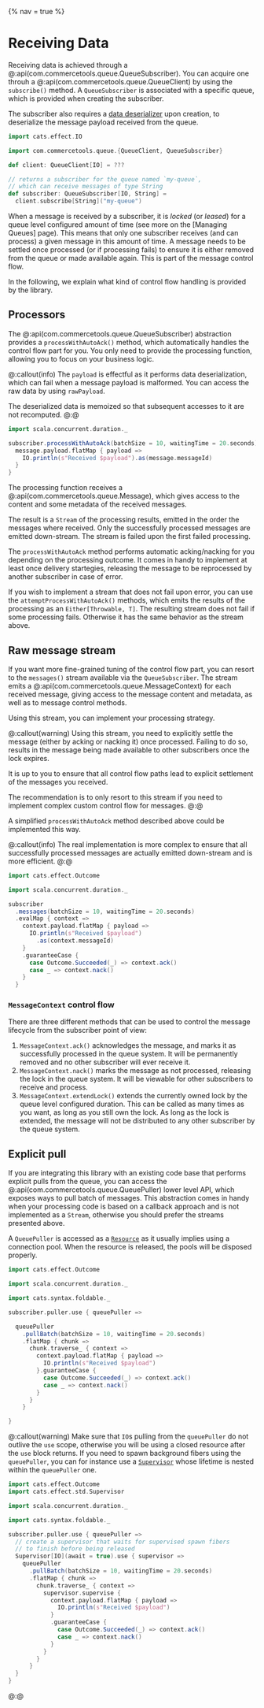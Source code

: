 {% nav = true %}
# Receiving Data

Receiving data is achieved through a @:api(com.commercetools.queue.QueueSubscriber). You can acquire one throuh a @:api(com.commercetools.queue.QueueClient) by using the `subscribe()` method. A `QueueSubscriber` is associated with a specific queue, which is provided when creating the subscriber.

The subscriber also requires a [data deserializer][doc-deserializer] upon creation, to deserialize the message payload received from the queue.

```scala mdoc
import cats.effect.IO

import com.commercetools.queue.{QueueClient, QueueSubscriber}

def client: QueueClient[IO] = ???

// returns a subscriber for the queue named `my-queue`,
// which can receive messages of type String
def subscriber: QueueSubscriber[IO, String] =
  client.subscribe[String]("my-queue")
```

When a message is received by a subscriber, it is _locked_ (or _leased_) for a queue level configured amount of time (see more on the [Managing Queues] page). This means that only one subscriber receives (and can process) a given message in this amount of time. A message needs to be settled once processed (or if processing fails) to ensure it is either removed from the queue or made available again. This is part of the message control flow.

In the following, we explain what kind of control flow handling is provided by the library.

## Processors

The @:api(com.commercetools.queue.QueueSubscriber) abstraction provides a `processWithAutoAck()` method, which automatically handles the control flow part for you. You only need to provide the processing function, allowing you to focus on your business logic.

@:callout(info)
The `payload` is effectful as it performs data deserialization, which can fail when a message payload is malformed.
You can access the raw data by using `rawPayload`.

The deserialized data is memoized so that subsequent accesses to it are not recomputed.
@:@

```scala mdoc:compile-only
import scala.concurrent.duration._

subscriber.processWithAutoAck(batchSize = 10, waitingTime = 20.seconds) { message =>
  message.payload.flatMap { payload =>
    IO.println(s"Received $payload").as(message.messageId)
  }
}
```

The processing function receives a @:api(com.commercetools.queue.Message), which gives access to the content and some metadata of the received messages.

The result is a `Stream` of the processing results, emitted in the order the messages where received. Only the successfully processed messages are emitted down-stream. The stream is failed upon the first failed processing.

The `processWithAutoAck` method performs automatic acking/nacking for you depending on the processing outcome. It comes in handy to implement at least once delivery startegies, releasing the message to be reprocessed by another subscriber in case of error.

If you wish to implement a stream that does not fail upon error, you can use the `attemptProcessWithAutoAck()` methods, which emits the results of the processing as an `Either[Throwable, T]`. The resulting stream does not fail if some processing fails. Otherwise it has the same behavior as the stream above.

## Raw message stream

If you want more fine-grained tuning of the control flow part, you can resort to the `messages()` stream available via the `QueueSubscriber`.
The stream emits a @:api(com.commercetools.queue.MessageContext) for each received message, giving access to the message content and metadata, as well as to message control methods.

Using this stream, you can implement your processing strategy.

@:callout(warning)
Using this stream, you need to explicitly settle the message (either by acking or nacking it) once processed. Failing to do so, results in the message being made available to other subscribers once the lock expires.

It is up to you to ensure that all control flow paths lead to explicit settlement of the messages you received.

The recommendation is to only resort to this stream if you need to implement complex custom control flow for messages.
@:@

A simplified `processWithAutoAck` method described above could be implemented this way.

@:callout(info)
The real implementation is more complex to ensure that all successfully processed messages are actually emitted down-stream and is more efficient.
@:@

```scala mdoc:compile-only
import cats.effect.Outcome

import scala.concurrent.duration._

subscriber
  .messages(batchSize = 10, waitingTime = 20.seconds)
  .evalMap { context =>
    context.payload.flatMap { payload =>
      IO.println(s"Received $payload")
        .as(context.messageId)
    }
    .guaranteeCase {
      case Outcome.Succeeded(_) => context.ack()
      case _ => context.nack()
    }
  }
```

### `MessageContext` control flow

There are three different methods that can be used to control the message lifecycle from the subscriber point of view:

 1. `MessageContext.ack()` acknowledges the message, and marks it as successfully processed in the queue system. It will be permanently removed and no other subscriber will ever receive it.
 2. `MessageContext.nack()` marks the message as not processed, releasing the lock in the queue system. It will be viewable for other subscribers to receive and process.
 3. `MessageContext.extendLock()` extends the currently owned lock by the queue level configured duration. This can be called as many times as you want, as long as you still own the lock. As long as the lock is extended, the message will not be distributed to any other subscriber by the queue system.

## Explicit pull

If you are integrating this library with an existing code base that performs explicit pulls from the queue, you can access the @:api(com.commercetools.queue.QueuePuller) lower level API, which exposes ways to pull batch of messages.
This abstraction comes in handy when your processing code is based on a callback approach and is not implemented as a `Stream`, otherwise you should prefer the streams presented above.

A `QueuePuller` is accessed as a [`Resource`][cats-effect-resource] as it usually implies using a connection pool. When the resource is released, the pools will be disposed properly.

```scala mdoc:compile-only
import cats.effect.Outcome

import scala.concurrent.duration._

import cats.syntax.foldable._

subscriber.puller.use { queuePuller =>

  queuePuller
    .pullBatch(batchSize = 10, waitingTime = 20.seconds)
    .flatMap { chunk =>
      chunk.traverse_ { context =>
        context.payload.flatMap { payload =>
          IO.println(s"Received $payload")
        }.guaranteeCase {
          case Outcome.Succeeded(_) => context.ack()
          case _ => context.nack()
        }
      }
    }

}
```

@:callout(warning)
Make sure that `IO`s pulling from the `queuePuller` do not outlive the `use` scope, otherwise you will be using a closed resource after the `use` block returns.
If you need to spawn background fibers using the `queuePuller`, you can for instance use a [`Supervisor`][cats-effect-supervisor] whose lifetime is nested within the `queuePuller` one.

```scala mdoc:compile-only
import cats.effect.Outcome
import cats.effect.std.Supervisor

import scala.concurrent.duration._

import cats.syntax.foldable._

subscriber.puller.use { queuePuller =>
  // create a supervisor that waits for supervised spawn fibers
  // to finish before being released
  Supervisor[IO](await = true).use { supervisor =>
    queuePuller
      .pullBatch(batchSize = 10, waitingTime = 20.seconds)
      .flatMap { chunk =>
        chunk.traverse_ { context =>
          supervisor.supervise {
            context.payload.flatMap { payload =>
              IO.println(s"Received $payload")
            }
            .guaranteeCase {
              case Outcome.Succeeded(_) => context.ack()
              case _ => context.nack()
            }
          }
        }
      }
  }
}
```
@:@

[cats-effect-resource]: https://typelevel.org/cats-effect/docs/std/resource
[cats-effect-supervisor]: https://typelevel.org/cats-effect/docs/std/supervisor
[doc-deserializer]: serialization.md#data-deserializer
